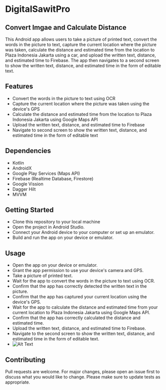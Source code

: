 # DigitalSawitPro
## Convert Imgae and Calculate Distance


This Android app allows users to take a picture of printed text, convert the words in the picture to text, capture the current location where the picture was taken, calculate the distance and estimated time from the location to Plaza Indonesia Jakarta using a car, and upload the written text, distance, and estimated time to Firebase. The app then navigates to a second screen to show the written text, distance, and estimated time in the form of editable text.


## Features


- Convert the words in the picture to text using OCR
- Capture the current location where the picture was taken using the device's GPS
- Calculate the distance and estimated time from the location to Plaza Indonesia Jakarta using Google Maps API
- Upload the written text, distance, and estimated time to Firebase
- Navigate to second screen to show the written text, distance, and estimated time in the form of editable text


## Dependencies
- Kotlin
- AndroidX
- Google Play Services (Maps API)
- Firebase (Realtime Database, Firestore)
- Google Vission
- Dagger Hilt
- MVVM

## Getting Started
- Clone this repository to your local machine
- Open the project in Android Studio.
- Connect your Android device to your computer or set up an emulator.
- Build and run the app on your device or emulator.


## Usage
- Open the app on your device or emulator.
- Grant the app permission to use your device's camera and GPS.
- Take a picture of printed text.
- Wait for the app to convert the words in the picture to text using OCR.
- Confirm that the app has correctly detected the written text in the picture.
- Confirm that the app has captured your current location using the device's GPS.
- Wait for the app to calculate the distance and estimated time from your current location to Plaza Indonesia Jakarta using Google Maps API.
- Confirm that the app has correctly calculated the distance and estimated time.
- Upload the written text, distance, and estimated time to Firebase.
- Navigate to the second screen to show the written text, distance, and estimated time in the form of editable text.
- ![Alt Text](https://github.com/rizalrohmanabdul/DigitalSawitPro/blob/main/demo/Demo%20App.gif?raw=true)


## Contributing
Pull requests are welcome. For major changes, please open an issue first to discuss what you would like to change.
Please make sure to update tests as appropriate.


